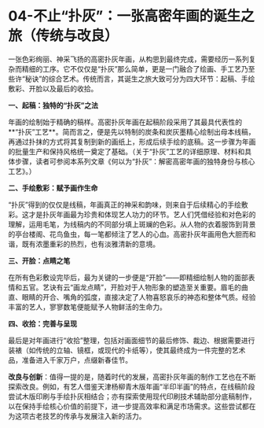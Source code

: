 # 04-不止“扑灰”：一张高密年画的诞生之旅（传统与改良）

一张色彩绚丽、神采飞扬的高密扑灰年画，从构思到最终完成，需要经历一系列复杂而精细的工序。它不仅仅是“扑灰”那么简单，更是一门融合了绘画、手工艺乃至些许“秘诀”的综合艺术。传统而言，其诞生之旅大致可分为四大环节：起稿、手绘敷彩、开脸以及最后的收拾。

**一、起稿：独特的“扑灰”之法**

年画的绘制始于精确的稿样。高密扑灰年画在起稿阶段采用了其最具代表性的**“扑灰”工艺**。简而言之，便是先以特制的炭条和炭灰墨精心绘制出母本线稿，再通过扑抹的方式将其复制到新的画纸上，形成后续手绘的底稿。这一步骤为年画的批量生产和保持风格统一奠定了基础。（关于“扑灰”工艺的详细原理、材料和具体步骤，读者可参阅本系列文章《何以为“扑灰”：解密高密年画的独特身份与核心工艺》。）

**二、手绘敷彩：赋予画作生命**

“扑灰”得到的仅仅是线稿，年画真正的神采和韵味，则来自于后续精心的手绘敷彩。这才是扑灰年画最为珍贵和体现艺人功力的环节。艺人们凭借经验和对色彩的理解，运用毛笔，为线稿内的不同部分填上斑斓的色彩。从人物的衣着服饰到背景的亭台楼阁、花鸟鱼虫，每一笔都倾注了艺人的心血。高密扑灰年画用色大胆而和谐，既有浓墨重彩的热烈，也有淡雅清新的意境。

**三、开脸：点睛之笔**

在所有色彩敷设完毕后，最为关键的一步便是“开脸”——即精细绘制人物的面部表情和五官。艺诀有云“画龙点睛”，开脸对于人物形象的塑造至关重要。眉毛的曲直、眼睛的开合、嘴角的弧度，直接决定了人物喜怒哀乐的神态和整体气质。经验丰富的艺人，寥寥数笔便能赋予人物鲜活的生命力。

**四、收拾：完善与呈现**

最后是对年画进行“收拾”整理，包括对画面细节的最后修饰、裁边、根据需要进行装裱（如传统的立轴、镜框，或现代的卡纸等），使其最终成为一件完整的艺术品，准备进入千家万户，点缀新春佳节。

**改良与创新**：值得一提的是，随着时代的发展，高密扑灰年画的制作工艺也在不断探索改良。例如，有艺人借鉴天津杨柳青木版年画“半印半画”的特点，在线稿阶段尝试木版印刷与手绘扑灰相结合；亦有探索使用现代印刷技术辅助部分底稿制作，以在保持手绘核心价值的前提下，进一步提高效率和满足市场需求。这些尝试都在为这项古老技艺的传承与发展注入新的活力。